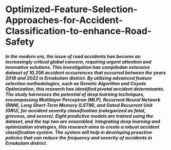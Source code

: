 # Optimized-Feature-Selection-Approaches-for-Accident-Classification-to-enhance-Road-Safety

##### In the modern era, the issue of road accidents has become an increasingly critical global concern, requiring urgent attention and innovative solutions. This investigation has compiledan extensive dataset of 10,356 accident occurrences that occurred between the years 2018 and 2022 in Ernakulam district. By utilizing advanced feature selection methodologies, such as Genetic Algorithm and Coyote Optimization, this research has identified pivotal accident determinants. The study harnesses the potential of deep learning techniques, encompassing Multilayer Perceptron (MLP), Recurrent Neural Network (RNN), Long Short-Term Memory (LSTM), and Gated Recurrent Unit (GRU), for accident severity classification (categorized as fatal, grievous, and severe). Eight predictive models are trained using the dataset, and the top two are ensembled. Integrating deep learning and optimization strategies, this research aims to create a robust accident classification system. The system will help in developing proactive policies that can reduce the frequency and severity of accidents in Ernakulam district.
